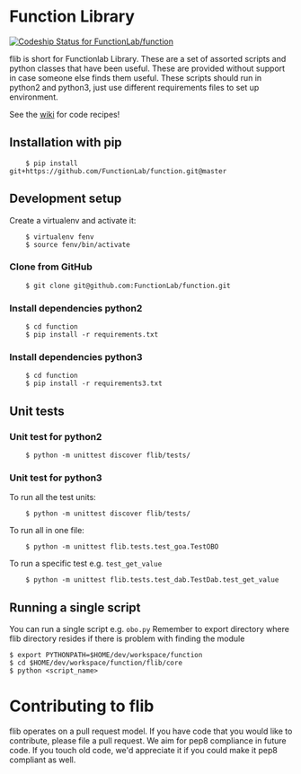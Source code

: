 # Function Library

[ ![Codeship Status for FunctionLab/function](https://app.codeship.com/projects/793cc3c0-47e5-0135-b732-66f05eb232be/status?branch=master)](https://app.codeship.com/projects/231720)

flib is short for Functionlab Library. These are a set of assorted scripts and python classes that have been useful. These are provided without support in case someone else finds them useful.
These scripts should run in python2 and python3, just use different requirements files to set up environment. 

See the [wiki](https://github.com/FunctionLab/function/wiki) for code recipes!

## Installation with pip

        $ pip install git+https://github.com/FunctionLab/function.git@master

## Development setup

Create a virtualenv and activate it:

        $ virtualenv fenv
        $ source fenv/bin/activate

### Clone from GitHub

        $ git clone git@github.com:FunctionLab/function.git

### Install dependencies python2

        $ cd function
        $ pip install -r requirements.txt


### Install dependencies python3

        $ cd function
        $ pip install -r requirements3.txt


## Unit tests
### Unit test for python2

        $ python -m unittest discover flib/tests/
### Unit test for python3        
To run all the test units:

        $ python -m unittest discover flib/tests/
        
To run all in one file:

        $ python -m unittest flib.tests.test_goa.TestOBO
        
To run a specific test e.g. `test_get_value`

        $ python -m unittest flib.tests.test_dab.TestDab.test_get_value
        
## Running a single script

You can run a single script e.g. `obo.py`
Remember to export directory where flib directory resides if there is problem with finding the module

    $ export PYTHONPATH=$HOME/dev/workspace/function
    $ cd $HOME/dev/workspace/function/flib/core
    $ python <script_name>
    

# Contributing to flib

flib operates on a pull request model. If you have code that you would like to contribute, please file a pull request. We aim for pep8 compliance in future code. If you touch old code, we'd appreciate it if you could make it pep8 compliant as well.
